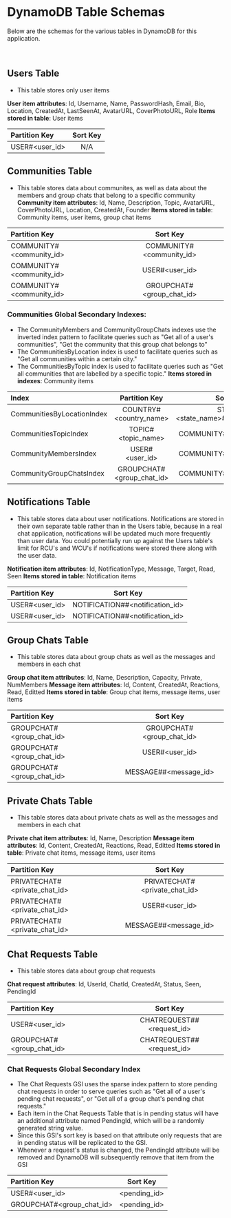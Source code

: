 # DynamoDB Table Schemas

Below are the schemas for the various tables in DynamoDB for this application.

<br>

## Users Table

- This table stores only user items

**User item attributes**: Id, Username, Name, PasswordHash, Email, Bio, Location, CreatedAt, LastSeenAt, AvatarURL, CoverPhotoURL, Role
**Items stored in table**: User items


| Partition Key  | Sort Key     | 
| :------------- | :----------: | 
| USER#<user_id> | N/A          | 




## Communities Table

- This table stores data about communites, as well as data about the members and group chats that belong to a specific community
**Community item attributes**: Id, Name, Description, Topic, AvatarURL, CoverPhotoURL, Location, CreatedAt, Founder
**Items stored in table**: Community items, user items, group chat items


| Partition Key            | Sort Key                   | 
| :----------------------  | :------------------------: | 
| COMMUNITY#<community_id> | COMMUNITY#<community_id>   | 
| COMMUNITY#<community_id> | USER#<user_id>             | 
| COMMUNITY#<community_id> | GROUPCHAT#<group_chat_id>  | 





### Communities Global Secondary Indexes: 

- The CommunityMembers and CommunityGroupChats indexes use the inverted index pattern to facilitate queries such as "Get all of a user's communities", "Get the community that this group chat belongs to"
- The CommunitiesByLocation index is used to facilitate queries such as "Get all communities within a certain city."
- The CommunitiesByTopic index is used to facilitate queries such as "Get all communities that are labelled by a specific topic."
**Items stored in indexes**: Community items


| Index                        | Partition Key               | Sort Key                             | 
| :-------------------------   | :-------------------------: | :----------------------------------: | 
| CommunitiesByLocationIndex   | COUNTRY#<country_name>      | STATE#<state_name>#CITY<city_name>   |
| CommunitiesTopicIndex        | TOPIC#<topic_name>          | COMMUNITY#<community_id>             | 
| CommunityMembersIndex        | USER#<user_id>              | COMMUNITY#<community_id>             | 
| CommunityGroupChatsIndex     | GROUPCHAT#<group_chat_id>   | COMMUNITY#<community_id>             | 



## Notifications Table

- This table stores data about user notifications. Notifications are stored in their own separate table rather than in the Users table, because in a real chat application, notifications will be updated much more frequently than user data. You could potentially run up against the Users table's limit for RCU's and WCU's if notifications were stored there along with the user data.

**Notification item attributes**: Id, NotificationType, Message, Target, Read, Seen
**Items stored in table**: Notification items


| Partition Key                  | Sort Key                                                   | 
| :----------------------------- | :--------------------------------------------------------: | 
| USER#<user_id>                 | NOTIFICATION#<ISO-8601-timestamp>#<notification_id>        | 
| USER#<user_id>                 | NOTIFICATION#<ISO-8601-timestamp>#<notification_id>        | 




## Group Chats Table

- This table stores data about group chats as well as the messages and members in each chat

**Group chat item attributes**: Id, Name, Description, Capacity, Private, NumMembers
**Message item attributes**: Id, Content, CreatedAt, Reactions, Read, Editted
**Items stored in table**: Group chat items, message items, user items



| Partition Key                  | Sort Key                                 | 
| :----------------------------- | :--------------------------------------: |
| GROUPCHAT#<group_chat_id>      | GROUPCHAT#<group_chat_id>                | 
| GROUPCHAT#<group_chat_id>      | USER#<user_id>                           | 
| GROUPCHAT#<group_chat_id>      | MESSAGE#<ISO-8601-timestamp>#<message_id>| 




## Private Chats Table

- This table stores data about private chats as well as the messages and members in each chat

**Private chat item attributes**: Id, Name, Description
**Message item attributes**: Id, Content, CreatedAt, Reactions, Read, Editted
**Items stored in table**: Private chat items, message items, user items



| Partition Key                  | Sort Key                                 | 
| :----------------------------- | :--------------------------------------: | 
| PRIVATECHAT#<private_chat_id>  | PRIVATECHAT#<private_chat_id>            | 
| PRIVATECHAT#<private_chat_id>  | USER#<user_id>                           | 
| PRIVATECHAT#<private_chat_id>  | MESSAGE#<ISO-8601-timestamp>#<message_id>| 


## Chat Requests Table

- This table stores data about group chat requests

**Chat request attributes**: Id, UserId, ChatId, CreatedAt, Status, Seen, PendingId


| Partition Key                  | Sort Key                                      | 
| :----------------------------- | :-------------------------------------------: | 
| USER#<user_id>                 | CHATREQUEST#<ISO-8601-timestamp>#<request_id> | 
| GROUPCHAT#<group_chat_id>      | CHATREQUEST#<ISO-8601-timestamp>#<request_id> | 


### Chat Requests Global Secondary Index

- The Chat Requests GSI uses the sparse index pattern to store pending chat requests in order to serve queries such as "Get all of a user's pending chat requests", or "Get all of a group chat's pending chat requests." 
- Each item in the Chat Requests Table that is in pending status will have an additional attribute named PendingId, which will be a randomly generated string value. 
- Since this GSI's sort key is based on that attribute only requests that are in pending status will be replicated to the GSI. 
- Whenever a request's status is changed, the PendingId attribute will be removed and DynamoDB will subsequently remove that item from the GSI


| Partition Key                  | Sort Key     |                                  
| :----------------------------- | :----------: | 
| USER#<user_id>                 | <pending_id> | 
| GROUPCHAT#<group_chat_id>      | <pending_id> |